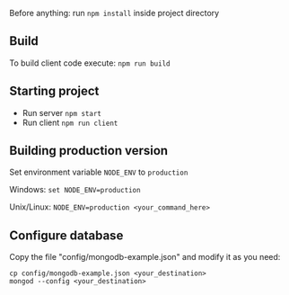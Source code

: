 Before anything: run `npm install` inside project directory 

## Build

To build client code execute: `npm run build`

## Starting project

* Run server `npm start`
* Run client `npm run client`

## Building production version

Set environment variable `NODE_ENV` to `production`

Windows: `set NODE_ENV=production`

Unix/Linux: `NODE_ENV=production <your_command_here>`

## Configure database

Copy the file "config/mongodb-example.json" and modify it as you need:

```
cp config/mongodb-example.json <your_destination>
mongod --config <your_destination>
```
